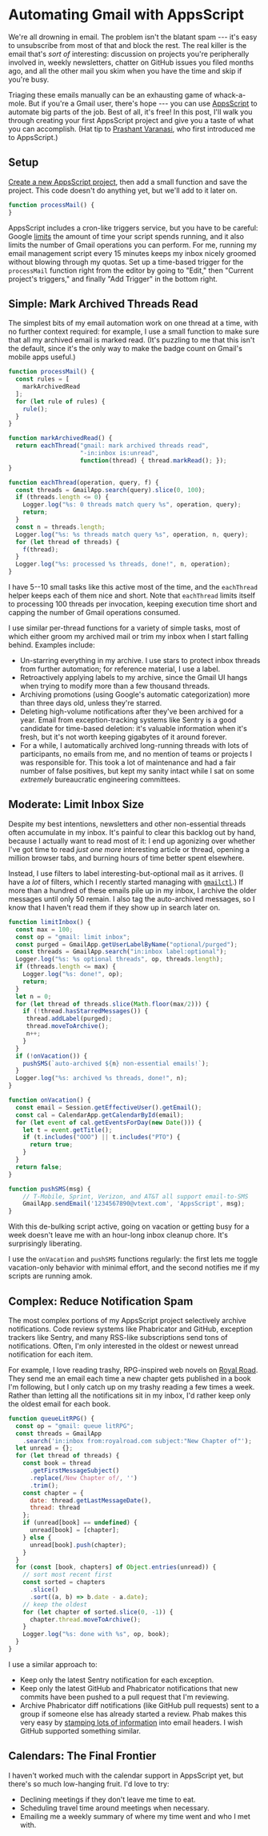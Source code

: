 # Automating Gmail with AppsScript

We're all drowning in email. The problem isn't the blatant spam --- it's easy to
unsubscribe from most of that and block the rest. The real killer is the email
that's *sort of* interesting: discussion on projects you're peripherally
involved in, weekly newsletters, chatter on GitHub issues you filed months ago,
and all the other mail you skim when you have the time and skip if you're busy.

Triaging these emails manually can be an exhausting game of whack-a-mole. But
if you're a Gmail user, there's hope --- you can use
[AppsScript](https://www.google.com/script/start/) to automate big parts of the
job. Best of all, it's free! In this post, I'll walk you through creating your
first AppsScript project and give you a taste of what you can accomplish. (Hat
tip to [Prashant Varanasi](https://github.com/prashantv), who first introduced
me to AppsScript.)

## Setup

[Create a new AppsScript project](https://www.google.com/script/start), then
add a small function and save the project. This code doesn't do anything yet,
but we'll add to it later on.

```js
function processMail() {
}
```

AppsScript includes a cron-like triggers service, but you have to be careful:
Google
[limits](https://developers.google.com/apps-script/guides/services/quotas) the
amount of time your script spends running, and it also limits the number of
Gmail operations you can perform. For me, running my email management script
every 15 minutes keeps my inbox nicely groomed without blowing through my
quotas. Set up a time-based trigger for the `processMail` function right from
the editor by going to "Edit," then "Current project's triggers," and finally
"Add Trigger" in the bottom right.

## Simple: Mark Archived Threads Read

The simplest bits of my email automation work on one thread at a time, with no
further context required: for example, I use a small function to make sure that
all my archived email is marked read. (It's puzzling to me that this isn't the
default, since it's the only way to make the badge count on Gmail's mobile apps
useful.)

```js
function processMail() {
  const rules = [
    markArchivedRead
  ];
  for (let rule of rules) {
    rule();
  }
}

function markArchivedRead() {
  return eachThread("gmail: mark archived threads read",
                    "-in:inbox is:unread",
                    function(thread) { thread.markRead(); });
}

function eachThread(operation, query, f) {
  const threads = GmailApp.search(query).slice(0, 100);
  if (threads.length <= 0) {
    Logger.log("%s: 0 threads match query %s", operation, query);
    return;
  }
  const n = threads.length;
  Logger.log("%s: %s threads match query %s", operation, n, query);
  for (let thread of threads) {
    f(thread);
  }
  Logger.log("%s: processed %s threads, done!", n, operation);
}
```

I have 5--10 small tasks like this active most of the time, and the `eachThread`
helper keeps each of them nice and short. Note that `eachThread` limits itself
to processing 100 threads per invocation, keeping execution time short and
capping the number of Gmail operations consumed.

I use similar per-thread functions for a variety of simple tasks, most of which
either groom my archived mail or trim my inbox when I start falling behind.
Examples include:

* Un-starring everything in my archive. I use stars to protect inbox threads
  from further automation; for reference material, I use a label.
* Retroactively applying labels to my archive, since the Gmail UI hangs when
  trying to modify more than a few thousand threads.
* Archiving promotions (using Google's automatic categorization) more than
  three days old, unless they're starred.
* Deleting high-volume notifications after they've been archived for a year.
  Email from exception-tracking systems like Sentry is a good candidate for
  time-based deletion: it's valuable information when it's fresh, but it's not
  worth keeping gigabytes of it around forever.
* For a while, I automatically archived long-running threads with lots of
  participants, no emails from me, and no mention of teams or projects I was
  responsible for. This took a lot of maintenance and had a fair number of
  false positives, but kept my sanity intact while I sat on some *extremely*
  bureaucratic engineering committees.

## Moderate: Limit Inbox Size

Despite my best intentions, newsletters and other non-essential threads often
accumulate in my inbox. It's painful to clear this backlog out by hand, because
I actually want to read most of it: I end up agonizing over whether I've got
time to read *just one more* interesting article or thread, opening a million
browser tabs, and burning hours of time better spent elsewhere.

Instead, I use filters to label interesting-but-optional mail as it arrives. (I
have a *lot* of filters, which I recently started managing with
[`gmailctl`](https://github.com/mbrt/gmailctl).) If more than a hundred of
these emails pile up in my inbox, I archive the older messages until only 50
remain. I also tag the auto-archived messages, so I know that I haven't read
them if they show up in search later on.

```js
function limitInbox() {
  const max = 100;
  const op = "gmail: limit inbox";
  const purged = GmailApp.getUserLabelByName("optional/purged");
  const threads = GmailApp.search("in:inbox label:optional");
  Logger.log("%s: %s optional threads", op, threads.length);
  if (threads.length <= max) {
    Logger.log("%s: done!", op);
    return;
  }
  let n = 0;
  for (let thread of threads.slice(Math.floor(max/2))) {
    if (!thread.hasStarredMessages()) {
     thread.addLabel(purged);
     thread.moveToArchive();
     n++;
    }
  }
  if (!onVacation()) {
    pushSMS(`auto-archived ${n} non-essential emails!`);
  }
  Logger.log("%s: archived %s threads, done!", n);
}

function onVacation() {
  const email = Session.getEffectiveUser().getEmail();
  const cal = CalendarApp.getCalendarById(email);
  for (let event of cal.getEventsForDay(new Date())) {
    let t = event.getTitle();
    if (t.includes("OOO") || t.includes("PTO") {
      return true;
    }
  }
  return false;
}

function pushSMS(msg) {
    // T-Mobile, Sprint, Verizon, and AT&T all support email-to-SMS
    GmailApp.sendEmail('1234567890@vtext.com', 'AppsScript', msg);
}
```

With this de-bulking script active, going on vacation or getting busy for a
week doesn't leave me with an hour-long inbox cleanup chore. It's surprisingly
liberating.

I use the `onVacation` and `pushSMS` functions regularly: the first lets me
toggle vacation-only behavior with minimal effort, and the second notifies me
if my scripts are running amok.

## Complex: Reduce Notification Spam

The most complex portions of my AppsScript project selectively archive
notifications. Code review systems like Phabricator and GitHub, exception
trackers like Sentry, and many RSS-like subscriptions send tons of
notifications. Often, I'm only interested in the oldest or newest unread
notification for each item.

For example, I love reading trashy, RPG-inspired web novels on [Royal
Road](https://www.royalroad.com/). They send me an email each time a new
chapter gets published in a book I'm following, but I only catch up on my
trashy reading a few times a week. Rather than letting all the notifications
sit in my inbox, I'd rather keep only the oldest email for each book.

```js
function queueLitRPG() {
  const op = "gmail: queue litRPG";
  const threads = GmailApp
    .search('in:inbox from:royalroad.com subject:"New Chapter of"');
  let unread = {};
  for (let thread of threads) {
    const book = thread
      .getFirstMessageSubject()
      .replace(/New Chapter of/, '')
      .trim();
    const chapter = {
      date: thread.getLastMessageDate(),
      thread: thread
    };
    if (unread[book] == undefined) {
      unread[book] = [chapter];
    } else {
      unread[book].push(chapter);
    }
  }
  for (const [book, chapters] of Object.entries(unread)) {
    // sort most recent first
    const sorted = chapters
      .slice()
      .sort((a, b) => b.date - a.date);
    // keep the oldest
    for (let chapter of sorted.slice(0, -1)) {
      chapter.thread.moveToArchive();
    }
    Logger.log("%s: done with %s", op, book);
  }
}
```

I use a similar approach to:

* Keep only the latest Sentry notification for each exception.
* Keep only the latest GitHub and Phabricator notifications that new commits
  have been pushed to a pull request that I'm reviewing.
* Archive Phabricator diff notifications (like GitHub pull requests) sent to a
  group if someone else has already started a review. Phab makes this very easy
  by [stamping lots of
  information](https://secure.phabricator.com/book/phabricator/article/mail_rules/#stamps-and-gmail)
  into email headers. I wish GitHub supported something similar.

## Calendars: The Final Frontier

I haven't worked much with the calendar support in AppsScript yet, but there's
so much low-hanging fruit. I'd love to try:

* Declining meetings if they don't leave me time to eat.
* Scheduling travel time around meetings when necessary.
* Emailing me a weekly summary of where my time went and who I met with.
